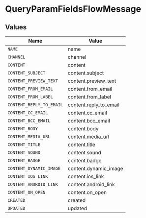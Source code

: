 # QueryParamFieldsFlowMessage


## Values

| Name                     | Value                    |
| ------------------------ | ------------------------ |
| `NAME`                   | name                     |
| `CHANNEL`                | channel                  |
| `CONTENT`                | content                  |
| `CONTENT_SUBJECT`        | content.subject          |
| `CONTENT_PREVIEW_TEXT`   | content.preview_text     |
| `CONTENT_FROM_EMAIL`     | content.from_email       |
| `CONTENT_FROM_LABEL`     | content.from_label       |
| `CONTENT_REPLY_TO_EMAIL` | content.reply_to_email   |
| `CONTENT_CC_EMAIL`       | content.cc_email         |
| `CONTENT_BCC_EMAIL`      | content.bcc_email        |
| `CONTENT_BODY`           | content.body             |
| `CONTENT_MEDIA_URL`      | content.media_url        |
| `CONTENT_TITLE`          | content.title            |
| `CONTENT_SOUND`          | content.sound            |
| `CONTENT_BADGE`          | content.badge            |
| `CONTENT_DYNAMIC_IMAGE`  | content.dynamic_image    |
| `CONTENT_IOS_LINK`       | content.ios_link         |
| `CONTENT_ANDROID_LINK`   | content.android_link     |
| `CONTENT_ON_OPEN`        | content.on_open          |
| `CREATED`                | created                  |
| `UPDATED`                | updated                  |